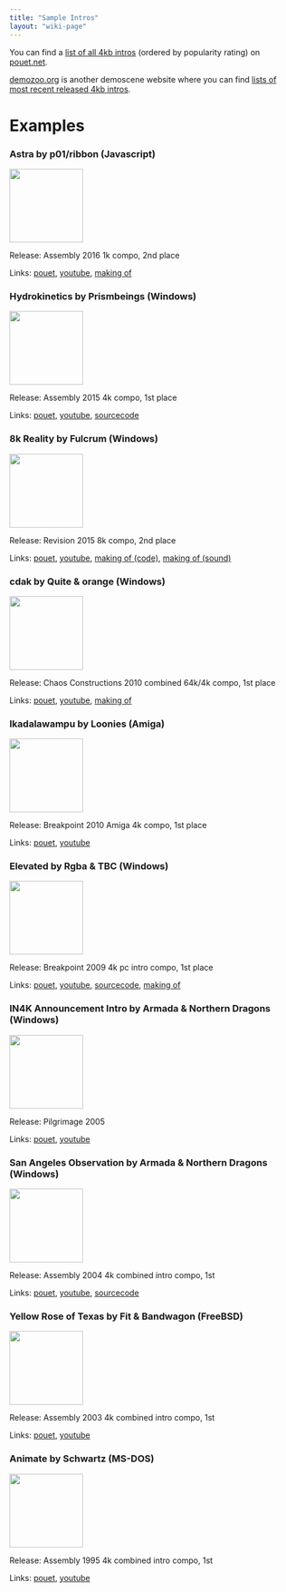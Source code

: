 ```yaml
---
title: "Sample Intros"
layout: "wiki-page"
---
```


You can find a [list of all 4kb intros](http://www.pouet.net/prodlist.php?type%5B0%5D=4k&order=thumbup) (ordered by popularity rating) on [pouet.net](http://pouet.net).

[demozoo.org](http://demozoo.org) is another demoscene website where you can find [lists of most recent released 4kb intros](https://demozoo.org/productions/?platform=&production_type=3&page=1&dir=desc).

# Examples

### Astra by p01/ribbon (Javascript)

<a href="http://www.pouet.net/prod.php?which=67907"><img src="http://content.pouet.net/files/screenshots/00067/00067907.png" height="130em" /></a>

Release: Assembly 2016 1k compo, 2nd place

Links: [pouet](http://www.pouet.net/prod.php?which=67907), [youtube](https://youtu.be/JOC7L91CxyU), [making of](http://www.p01.org/ASTRA/)

### Hydrokinetics by Prismbeings (Windows)

<a href="http://www.pouet.net/prod.php?which=66059"><img src="http://content.pouet.net/files/screenshots/00066/00066059.jpg" height="130em" /></a>

Release: Assembly 2015 4k compo, 1st place

Links: [pouet](http://www.pouet.net/prod.php?which=66059), [youtube](https://www.youtube.com/watch?v=7wLA0IVj7sA), [sourcecode](https://github.com/armak/Hydrokinetics)

### 8k Reality by Fulcrum (Windows)

<a href="http://www.pouet.net/prod.php?which=65412"><img src="http://content.pouet.net/files/screenshots/00065/00065412.jpg" height="130em" /></a>

Release: Revision 2015 8k compo, 2nd place

Links: [pouet](http://www.pouet.net/prod.php?which=65412), [youtube](https://www.youtube.com/watch?v=lI-yGc6Ixr0), [making of (code)](http://www.fulcrum-demo.org/2015/8k-reality/), [making of (sound)](http://elblancosdigitaldreams.blogspot.pt/2015/04/getting-real-pt-1-are-we-crazy.html)

### cdak by Quite & orange (Windows)

<a href="http://www.pouet.net/prod.php?which=55758"><img src="http://content.pouet.net/files/screenshots/00055/00055758.jpg" height="130em" /></a>

Release: Chaos Constructions 2010 combined 64k/4k compo, 1st place

Links: [pouet](http://www.pouet.net/prod.php?which=55758), [youtube](http://www.youtube.com/watch?v=RCh3Q08HMfs), [making of](http://www.pouet.net/topic.php?which=7909)

### Ikadalawampu by Loonies (Amiga)

<a href="http://www.pouet.net/prod.php?which=54561"><img src="http://content.pouet.net/files/screenshots/00054/00054561.jpg" height="130em" /></a>

Release: Breakpoint 2010 Amiga 4k compo, 1st place

Links: [pouet](http://www.pouet.net/prod.php?which=54561), [youtube](http://www.youtube.com/watch?v=FublQwmMYVk)

### Elevated by Rgba & TBC (Windows)

<a href="http://www.pouet.net/prod.php?which=63860"><img src="http://content.pouet.net/files/screenshots/00052/00052938.jpg" height="130em" /></a>

Release: Breakpoint 2009 4k pc intro compo, 1st place

Links: [pouet](http://www.pouet.net/prod.php?which=63860), [youtube](https://www.youtube.com/watch?v=jB0vBmiTr6o), [sourcecode](https://github.com/in4k/rgba_tbc_elevated_source), [making of](http://iquilezles.org/www/material/function2009/function2009.pdf) 

### IN4K Announcement Intro by Armada & Northern Dragons (Windows)

<a href="http://www.pouet.net/prod.php?which=19068"><img src="http://content.pouet.net/files/screenshots/00019/00019068.png" height="130em" /></a>

Release: Pilgrimage 2005

Links: [pouet](http://www.pouet.net/prod.php?which=19068), [youtube](https://www.youtube.com/watch?v=kv3etzfovWo)

### San Angeles Observation by Armada & Northern Dragons (Windows)

<a href="http://www.pouet.net/prod.php?which=13020"><img src="http://content.pouet.net/files/screenshots/00013/00013020.jpg" height="130em" /></a>

Release: Assembly 2004 4k combined intro compo, 1st

Links: [pouet](http://www.pouet.net/prod.php?which=13020), [youtube](http://youtu.be/vyPpYafz__k), [sourcecode](https://github.com/in4k/angeles-ogles_source)

### Yellow Rose of Texas by Fit & Bandwagon (FreeBSD)

<a href="http://www.pouet.net/prod.php?which=10562"><img src="http://content.pouet.net/files/screenshots/00010/00010562.gif" height="130em" /></a>

Release: Assembly 2003 4k combined intro compo, 1st

Links: [pouet](http://www.pouet.net/prod.php?which=10562), [youtube](http://www.youtube.com/watch?v=tadjLSEjsYk&fmt=22)

### Animate by Schwartz (MS-DOS)

<a href="http://www.pouet.net/prod.php?which=28592"><img src="http://content.pouet.net/files/screenshots/00002/00002859.gif" height="130em" /></a>

Release: Assembly 1995 4k combined intro compo, 1st

Links: [pouet](http://www.pouet.net/prod.php?which=2859), [youtube](https://www.youtube.com/watch?v=Lij1WjjjNw8)
